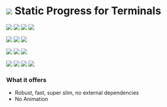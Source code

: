 # ![](https://fonts.gstatic.com/s/i/materialicons/bookmarks/v4/24px.svg) Static Progress for Terminals
[![](https://img.shields.io/github/v/release/codemodify/systemkit-terminal-progress-tree-static?style=flat-square)](https://github.com/codemodify/systemkit-terminal-progress-tree-static/releases/latest)
![](https://img.shields.io/github/languages/code-size/codemodify/systemkit-terminal-progress-tree-static?style=flat-square)
![](https://img.shields.io/github/last-commit/codemodify/systemkit-terminal-progress-tree-static?style=flat-square)
[![](https://img.shields.io/badge/license-0--license-brightgreen?style=flat-square)](https://github.com/codemodify/TheFreeLicense)

![](https://img.shields.io/github/workflow/status/codemodify/systemkit-terminal-progress-tree-static/qa?style=flat-square)
![](https://img.shields.io/github/issues/codemodify/systemkit-terminal-progress-tree-static?style=flat-square)
[![](https://goreportcard.com/badge/github.com/codemodify/systemkit-terminal-progress-tree-static?style=flat-square)](https://goreportcard.com/report/github.com/codemodify/systemkit-terminal-progress-tree-static)

[![](https://img.shields.io/badge/godoc-reference-brightgreen?style=flat-square)](https://godoc.org/github.com/codemodify/systemkit-terminal-progress-tree-static)
![](https://img.shields.io/badge/PRs-welcome-brightgreen.svg?style=flat-square)
![](https://img.shields.io/gitter/room/codemodify/systemkit-terminal-progress-tree-static?style=flat-square)

![](https://img.shields.io/github/contributors/codemodify/systemkit-terminal-progress-tree-static?style=flat-square)
![](https://img.shields.io/github/stars/codemodify/systemkit-terminal-progress-tree-static?style=flat-square)
![](https://img.shields.io/github/watchers/codemodify/systemkit-terminal-progress-tree-static?style=flat-square)
![](https://img.shields.io/github/forks/codemodify/systemkit-terminal-progress-tree-static?style=flat-square)

### What it offers
- Robust, fast, super slim, no external dependencies
- No Animation
